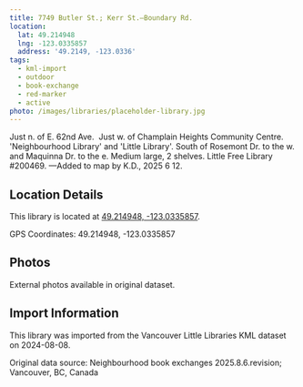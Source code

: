 ```yaml
---
title: 7749 Butler St.; Kerr St.—Boundary Rd.
location:
  lat: 49.214948
  lng: -123.0335857
  address: '49.2149, -123.0336'
tags:
  - kml-import
  - outdoor
  - book-exchange
  - red-marker
  - active
photo: /images/libraries/placeholder-library.jpg
---
```

Just n. of E. 62nd Ave.  Just w. of 
Champlain Heights Community Centre.
'Neighbourhood Library' and 'Little Library'.
South of Rosemont Dr. to the w. and 
Maquinna Dr. to the e.
Medium large, 2 shelves.
Little Free Library #200469.
—Added to map by K.D., 2025 6 12.

## Location Details

This library is located at [49.214948, -123.0335857](https://www.google.com/maps?q=49.214948,-123.0335857).

GPS Coordinates: 49.214948, -123.0335857

## Photos

External photos available in original dataset.

## Import Information

This library was imported from the Vancouver Little Libraries KML dataset on 2024-08-08.

Original data source: Neighbourhood book exchanges 2025.8.6.revision; Vancouver, BC, Canada
